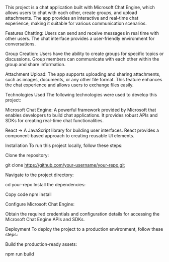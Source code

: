 This project is a chat application built with Microsoft Chat Engine, which allows users to chat with each other, create groups, and upload attachments. The app provides an interactive and real-time chat experience, making it suitable for various communication scenarios.

Features
Chatting: Users can send and receive messages in real time with other users. The chat interface provides a user-friendly environment for conversations.

Group Creation: Users have the ability to create groups for specific topics or discussions. Group members can communicate with each other within the group and share information.

Attachment Upload: The app supports uploading and sharing attachments, such as images, documents, or any other file format. This feature enhances the chat experience and allows users to exchange files easily.

Technologies Used
The following technologies were used to develop this project:

Microsoft Chat Engine: A powerful framework provided by Microsoft that enables developers to build chat applications. It provides robust APIs and SDKs for creating real-time chat functionalities.

React -> A JavaScript library for building user interfaces. React provides a component-based approach to creating reusable UI elements.

Installation
To run this project locally, follow these steps:

Clone the repository:

git clone https://github.com/your-username/your-repo.git

Navigate to the project directory:

cd your-repo
Install the dependencies:

Copy code
npm install

Configure Microsoft Chat Engine:

Obtain the required credentials and configuration details for accessing the Microsoft Chat Engine APIs and SDKs.

Deployment
To deploy the project to a production environment, follow these steps:

Build the production-ready assets:

npm run build
